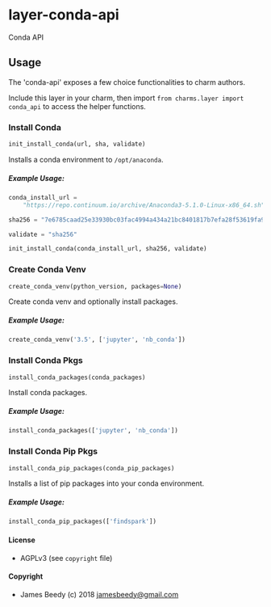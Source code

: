 # layer-conda-api

Conda API

## Usage
The 'conda-api' exposes a few choice functionalities to charm authors.

Include this layer in your charm, then import `from charms.layer import conda_api` to access the helper functions.

### Install Conda

```python
init_install_conda(url, sha, validate)
```
Installs a conda environment to `/opt/anaconda`.

##### Example Usage:
```python
conda_install_url =
    "https://repo.continuum.io/archive/Anaconda3-5.1.0-Linux-x86_64.sh"

sha256 = "7e6785caad25e33930bc03fac4994a434a21bc8401817b7efa28f53619fa9c29"

validate = "sha256"

init_install_conda(conda_install_url, sha256, validate)
```

### Create Conda Venv
```python
create_conda_venv(python_version, packages=None)
```
Create conda venv and optionally install packages.

##### Example Usage:
```python
create_conda_venv('3.5', ['jupyter', 'nb_conda'])
```

### Install Conda Pkgs
```python
install_conda_packages(conda_packages)
```
Install conda packages.

##### Example Usage:
```python
install_conda_packages(['jupyter', 'nb_conda'])
```

### Install Conda Pip Pkgs
```python
install_conda_pip_packages(conda_pip_packages)
```
Installs a list of pip packages into your conda environment.

##### Example Usage:
```python
install_conda_pip_packages(['findspark'])
```

#### License
* AGPLv3 (see `copyright` file)

#### Copyright
* James Beedy (c) 2018 <jamesbeedy@gmail.com>
